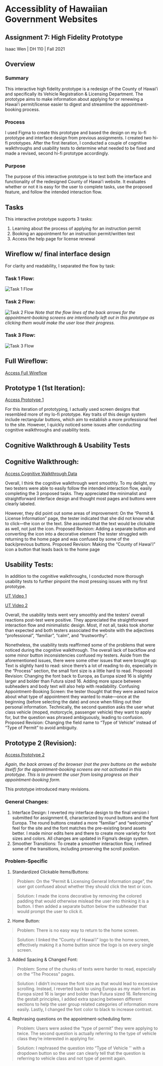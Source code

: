 # Accessiblity of Hawaiian Government Websites

## Assignment 7: High Fidelity Prototype
Isaac Wen | DH 110 | Fall 2021

## Overview
### Summary
This interactive high fidelity prototype is a redesign of the County of Hawai’i and specifically its Vehicle Registration & Licensing Department. 
The prototype aims to make information about applying for or renewing a Hawai’i permit/license easier to digest and streamline the appointment-booking process.

### Process
I used Figma to create this prototype and based the design on my lo-fi prototype and interface design from previous assignments. I created two hi-fi 
prototypes. After the first iteration, I conducted a couple of cognitive walkthroughs and usability tests to determine what needed to be fixed and made a 
revised, second hi-fi prototype accordingly.

### Purpose
The purpose of this interactive prototype is to test both the interface and functionality of the redesigned County of Hawai’i website. It evaluates whether or not it is easy for the user to complete tasks, use the proposed feature, and follow the intended interaction flow.


## Tasks
This interactive prototype supports 3 tasks:
1. Learning about the process of applying for an instruction permit
2. Booking an appointment for an instruction permit/written test
3. Access the help page for license renewal


## Wireflow w/ final interface design
For clarity and readability, I separated the flow by task:

### Task 1 Flow:
![Task 1 Flow](https://github.com/isaacwen01/DH110/blob/main/Assignments/A07/Task%201%20Flow.png)


### Task 2 Flow:
![Task 2 Flow](https://github.com/isaacwen01/DH110/blob/main/Assignments/A07/Task%202%20Flow.png)
*Note that the flow lines of the back arrows for the appointment-booking screens are intentionally left out in this prototype as clicking them would make the user lose their progress.*


### Task 3 Flow:
![Task 3 Flow](https://github.com/isaacwen01/DH110/blob/main/Assignments/A07/Task%203%20Flow.png)


## Full Wireflow:
[Access Full Wireflow](https://www.figma.com/file/FiP5xIDKEKWrtnXJAAugWU/DH-110-Project?node-id=213%3A15634)


## Prototype 1 (1st Iteration):
[Access Prototype 1](https://www.figma.com/file/FiP5xIDKEKWrtnXJAAugWU/DH-110-Project?node-id=129%3A960)

For this iteration of prototyping, I actually used screen designs that resembled more of my lo-fi prototype. Key traits of this design system include 
rectangular buttons, which aim to establish a more professional feel to the site. However, I quickly noticed some issues after conducting cognitive 
walkthroughs and usability tests.


## Cognitive Walkthrough & Usability Tests

## Cognitive Walkthrough:
[Access Cognitive Walkthrough Data](https://docs.google.com/spreadsheets/d/15HXr6no3cgMHEjqRma5v7XQxy8vVqJVEQpGMI2l1gDA/edit?usp=sharing)

Overall, I think the cognitive walkthrough went smoothly. To my delight, my two testers were able to easily follow the intended interaction flow, easily completing the 3 proposed tasks. They appreciated the minimalist and straightforward interface design and thought most pages and buttons were clearly labeled. 

However, they did point out some areas of improvement:
On the “Permit & License Information” page, the tester indicated that she did not know what to click––the icon or the text. She assumed that the text would be clickable as well, not just the icon.
Proposed Revision: Adding a separate button and converting the icon into a decorative element
The tester struggled with returning to the home page and was confused by some of the back/previous buttons.
Proposed Revision: Making the “County of Hawai’i” icon a button that leads back to the home page

## Usability Tests:
In addition to the cognitive walkthroughs, I conducted more thorough usability tests to further pinpoint the most pressing issues with my first prototype.

[UT Video 1](https://drive.google.com/file/d/1Yd5SM7ljVbs4LsvQaUd9k8Y4E6J-q2FV/view?usp=sharing)

[UT Video 2](https://drive.google.com/file/d/14fCDqkEHyfmko2HS9EKUh2M1nBCFlGBB/view?usp=sharing)

Overall, the usability tests went very smoothly and the testers’ overall reactions post-test were positive. They appreciated the straightforward interaction flow and minimalistic design. Most, if not all, tasks took shorter than expected and both testers associated the website with the adjectives “professional”, “familiar”, “calm”, and “trustworthy”.

Nonetheless, the usability tests reaffirmed some of the problems that were noticed during the cognitive walkthrough. The overall lack of backflow and some minor button inconsistencies confused my testers. Aside from the aforementioned issues, there were some other issues that were brought up:
Text is slightly hard to read: since there’s a lot of reading to do, especially in the “Process” section, the small font size is a little hard to read.
Proposed Revision: Changing the font back to Europa, as Europa sized 16 is slightly larger and bolder than Futura sized 16. Adding more space between subheaders and body text will also help with readability.
Confusing Appointment-Booking Screen: the tester thought that they were asked twice about what type of appointment they wanted to make––once at the beginning (before selecting the date) and once when filling out their personal information. Technically, the second question asks the user what class vehicle (moped, motorcycle, passenger vehicle) they want to apply for, but the question was phrased ambiguously, leading to confusion.
Proposed Revision: Changing the field name to “Type of Vehicle” instead of “Type of Permit” to avoid ambiguity.


## Prototype 2 (Revision):

[Access Prototype 2](https://www.figma.com/file/FiP5xIDKEKWrtnXJAAugWU/DH-110-Project?node-id=196%3A12887)

*Again, the back arrows of the browser (not the prev buttons on the website itself) for the appointment-booking screens are not activated in this prototype. This is to prevent the user from losing progress on their appointment-booking form.*

This prototype introduced many revisions.

### General Changes:
1. Interface Design: I reverted my interface design to the final version I submitted for assignment 6, characterized by round buttons and the font Europa. The round buttons created a more “familiar” and “welcoming” feel for the site and the font matches the pre-existing brand assets better. I made minor edits here and there to create more variety for font sizes and colors. All changes are updated in Figma’s design system.
2. Smoother Transitions: To create a smoother interaction flow, I refined some of the transitions, including preserving the scroll position.

### Problem-Specific
1. Standardized Clickable Items/Buttons:
> Problem: On the “Permit & Licensing General Information page”, the user got confused about whether they should click the text or icon.

> Solution: I made the icons decorative by removing the colored padding that would otherwise mislead the user into thinking it is a button. I then added a separate button below the subheader that would prompt the user to click it.


2. Home Button:
> Problem: There is no easy way to return to the home screen.

> Solution: I linked the “County of Hawai’i” logo to the home screen, effectively making it a home button since the logo is on every single screen.


3. Added Spacing & Changed Font:
> Problem: Some of the chunks of texts were harder to read, especially on the “The Process” pages.

> Solution: I didn’t increase the font size as that would lead to excessive scrolling. Instead, I reverted back to using Europa as my main font as Europa sized 16 is larger and bolder than Futura sized 16. Referencing the gestalt principles, I added extra spacing between different sections to help the user group related categories of information more easily. Lastly, I changed the font color to black to increase contrast.


4. Rephrasing questions on the appointment-scheduling form:
> Problem: Users were asked the “type of permit” they were applying to twice. The second question is actually referring to the type of vehicle class they’re interested in applying for.

> Solution: I rephrased the question into “Type of Vehicle '' with a dropdown button so the user can clearly tell that the question is referring to vehicle class and not type of permit again. 
